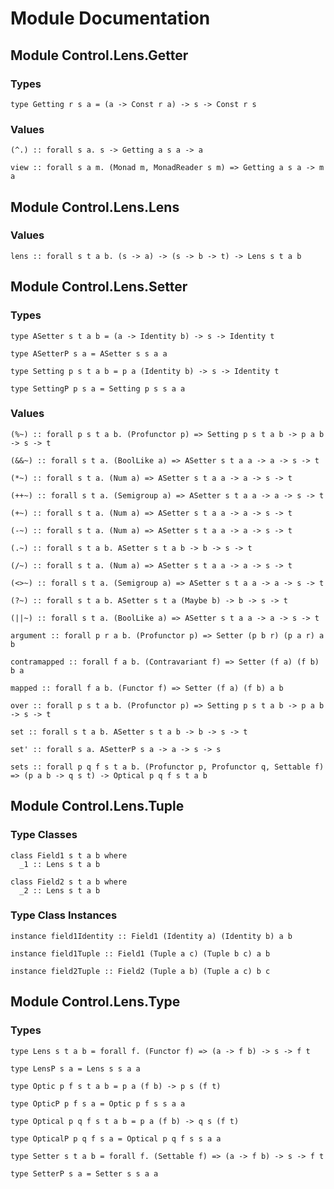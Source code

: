 # Module Documentation

## Module Control.Lens.Getter

### Types

    type Getting r s a = (a -> Const r a) -> s -> Const r s


### Values

    (^.) :: forall s a. s -> Getting a s a -> a

    view :: forall s a m. (Monad m, MonadReader s m) => Getting a s a -> m a


## Module Control.Lens.Lens

### Values

    lens :: forall s t a b. (s -> a) -> (s -> b -> t) -> Lens s t a b


## Module Control.Lens.Setter

### Types

    type ASetter s t a b = (a -> Identity b) -> s -> Identity t

    type ASetterP s a = ASetter s s a a

    type Setting p s t a b = p a (Identity b) -> s -> Identity t

    type SettingP p s a = Setting p s s a a


### Values

    (%~) :: forall p s t a b. (Profunctor p) => Setting p s t a b -> p a b -> s -> t

    (&&~) :: forall s t a. (BoolLike a) => ASetter s t a a -> a -> s -> t

    (*~) :: forall s t a. (Num a) => ASetter s t a a -> a -> s -> t

    (++~) :: forall s t a. (Semigroup a) => ASetter s t a a -> a -> s -> t

    (+~) :: forall s t a. (Num a) => ASetter s t a a -> a -> s -> t

    (-~) :: forall s t a. (Num a) => ASetter s t a a -> a -> s -> t

    (.~) :: forall s t a b. ASetter s t a b -> b -> s -> t

    (/~) :: forall s t a. (Num a) => ASetter s t a a -> a -> s -> t

    (<>~) :: forall s t a. (Semigroup a) => ASetter s t a a -> a -> s -> t

    (?~) :: forall s t a b. ASetter s t a (Maybe b) -> b -> s -> t

    (||~) :: forall s t a. (BoolLike a) => ASetter s t a a -> a -> s -> t

    argument :: forall p r a b. (Profunctor p) => Setter (p b r) (p a r) a b

    contramapped :: forall f a b. (Contravariant f) => Setter (f a) (f b) b a

    mapped :: forall f a b. (Functor f) => Setter (f a) (f b) a b

    over :: forall p s t a b. (Profunctor p) => Setting p s t a b -> p a b -> s -> t

    set :: forall s t a b. ASetter s t a b -> b -> s -> t

    set' :: forall s a. ASetterP s a -> a -> s -> s

    sets :: forall p q f s t a b. (Profunctor p, Profunctor q, Settable f) => (p a b -> q s t) -> Optical p q f s t a b


## Module Control.Lens.Tuple

### Type Classes

    class Field1 s t a b where
      _1 :: Lens s t a b

    class Field2 s t a b where
      _2 :: Lens s t a b


### Type Class Instances

    instance field1Identity :: Field1 (Identity a) (Identity b) a b

    instance field1Tuple :: Field1 (Tuple a c) (Tuple b c) a b

    instance field2Tuple :: Field2 (Tuple a b) (Tuple a c) b c


## Module Control.Lens.Type

### Types

    type Lens s t a b = forall f. (Functor f) => (a -> f b) -> s -> f t

    type LensP s a = Lens s s a a

    type Optic p f s t a b = p a (f b) -> p s (f t)

    type OpticP p f s a = Optic p f s s a a

    type Optical p q f s t a b = p a (f b) -> q s (f t)

    type OpticalP p q f s a = Optical p q f s s a a

    type Setter s t a b = forall f. (Settable f) => (a -> f b) -> s -> f t

    type SetterP s a = Setter s s a a



